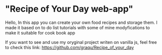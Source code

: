 # "Recipe of Your Day web-app"

Hello,
 In this app you can create your own food recipes and storage them. I made it based on to do list tutorials with some of mine modyfications to make it suitable for cook book app

If you want to see and use my oryginal project writen on vanilla js, feel free to check this link:
https://github.com/graqu/Recipe_of_your_day